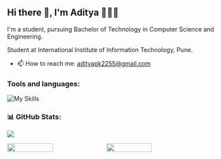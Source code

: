 ## Hi there 👋, I'm Aditya 👩🏻‍💻
I'm a student, pursuing Bachelor of Technology in Computer Science and Engineering.

Student at International Institute of Information Technology, Pune.

- 📫 How to reach me: adityapk2255@gmail.com


<h3 align="left">Tools and languages: </h3>

![My Skills](https://skillicons.dev/icons?i=c++,py,javascript,php,android,html)

### 📊 GitHub Stats:

![](https://github-readme-stats.vercel.app/api/top-langs/?username=kaleaditya779&theme=gotham&hide_border=false&include_all_commits=false&count_private=false&layout=compact)

<div style="display: flex; flex-direction: row;">

<img width="46%" src="https://github-readme-stats.vercel.app/api?username=kaleaditya779&theme=gotham&hide_border=false&include_all_commits=false&count_private=false" />

<img width="46%" src="https://github-readme-streak-stats.herokuapp.com/?user=kaleaditya779&theme=gotham&hide_border=false" />

</div>
